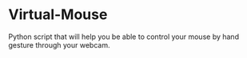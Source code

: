 # Virtual-Mouse
Python script that will help you be able to control your mouse by hand gesture through your webcam.
